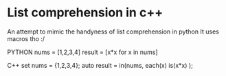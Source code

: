 # List comprehension in c++

An attempt to mimic the handyness of list comprehension in python
It uses macros tho :/

PYTHON
    nums = [1,2,3,4]
    result = [x*x for x in nums]
    
C++
	set nums = {1,2,3,4};
	auto result = in(nums, each(x) is(x*x) );


